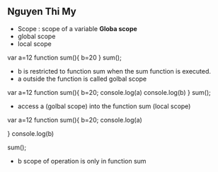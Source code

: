 ## Nguyen Thi My 
- Scope : scope of a variable 
**Globa scope**
- global scope
- local scope

var a=12
function sum(){
    b=20
}
sum();

-  b is restricted to function sum when the sum function is executed.
- a outside the function is called golbal scope

var a=12
function sum(){
    b=20;
    console.log(a)
    console.log(b)
    <!-- output 12 -->
     <!-- output 20 -->
}
sum();

- access a (golbal scope) into the function sum (local scope)

var a=12
function sum(){
    b=20;
    console.log(a)
 
}
console.log(b)
<!-- output b is not define -->
sum();
- b scope of operation is only in function sum
